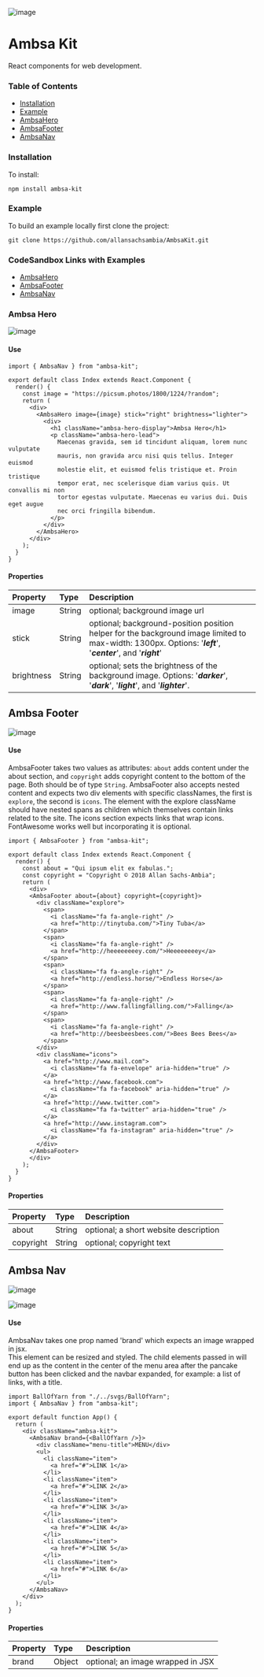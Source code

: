 ![image](https://github.com/allansachsambia/AmbsaKit/blob/master/ambsakit-logo-white.png?raw=true)

# Ambsa Kit

React components for web development.

### Table of Contents

- [Installation](#installation)
- [Example](#example)
- [AmbsaHero](#ambsa-hero)
- [AmbsaFooter](#ambsa-footer)
- [AmbsaNav](#ambsa-nav)

### Installation

To install:

```
npm install ambsa-kit
```

### Example

To build an example locally first clone the project:

```
git clone https://github.com/allansachsambia/AmbsaKit.git
```

### CodeSandbox Links with Examples

- [AmbsaHero](https://codesandbox.io/s/w79zppvv7l)
- [AmbsaFooter](https://codesandbox.io/s/wkv6p61748)
- [AmbsaNav](https://codesandbox.io/s/w6zpwkz1vk)

### Ambsa Hero

![image](https://github.com/allansachsambia/AmbsaKit/blob/master/_mockups/ambsa-hero/with-children/desktop.png?raw=true)

#### Use

```
import { AmbsaNav } from "ambsa-kit";

export default class Index extends React.Component {
  render() {
    const image = "https://picsum.photos/1800/1224/?random";  
    return (
      <div>
        <AmbsaHero image={image} stick="right" brightness="lighter">
          <div>
            <h1 className="ambsa-hero-display">Ambsa Hero</h1>
            <p className="ambsa-hero-lead">
              Maecenas gravida, sem id tincidunt aliquam, lorem nunc vulputate
              mauris, non gravida arcu nisi quis tellus. Integer euismod
              molestie elit, et euismod felis tristique et. Proin tristique
              tempor erat, nec scelerisque diam varius quis. Ut convallis mi non
              tortor egestas vulputate. Maecenas eu varius dui. Duis eget augue
              nec orci fringilla bibendum.
            </p>
          </div>
        </AmbsaHero>
      </div>
    );
  }
}
```

#### Properties

Property        |       Type            |       Description
:---------------|:----------------------|:--------------------------------
image           | String                | optional; background image url
stick           | String                | optional; background-position position helper for the background image limited to max-width: 1300px.  Options: '***left***', '***center***', and '***right***'
brightness      | String                | optional; sets the brightness of the background image. Options: '***darker***', '***dark***', '***light***', and '***lighter***'.

## Ambsa Footer

![image](https://github.com/allansachsambia/AmbsaKit/blob/master/_mockups/ambsa-footer/desktop.png?raw=true)

#### Use

AmbsaFooter takes two values as attributes: `about` adds content under
the about section, and `copyright` adds copyright content to the bottom of
the page.  Both should be of type `String`.  AmbsaFooter also accepts nested
content and expects two div elements with specific classNames, the first is
`explore`, the second is `icons`.  The element with the explore className should
have nested spans as children which themselves contain links related to the
site.  The icons section expects links that wrap icons.  FontAwesome works
well but incorporating it is optional.

```
import { AmbsaFooter } from "ambsa-kit";

export default class Index extends React.Component {
  render() {
    const about = "Qui ipsum elit ex fabulas.";
    const copyright = "Copyright © 2018 Allan Sachs-Ambia";
    return (
      <div>
      <AmbsaFooter about={about} copyright={copyright}>
        <div className="explore">
          <span>
            <i className="fa fa-angle-right" />
            <a href="http://tinytuba.com/">Tiny Tuba</a>
          </span>
          <span>
            <i className="fa fa-angle-right" />
            <a href="http://heeeeeeeey.com/">Heeeeeeeey</a>
          </span>
          <span>
            <i className="fa fa-angle-right" />
            <a href="http://endless.horse/">Endless Horse</a>
          </span>
          <span>
            <i className="fa fa-angle-right" />
            <a href="http://www.fallingfalling.com/">Falling</a>
          </span>
          <span>
            <i className="fa fa-angle-right" />
            <a href="http://beesbeesbees.com/">Bees Bees Bees</a>
          </span>
        </div>
        <div className="icons">
          <a href="http://www.mail.com">
            <i className="fa fa-envelope" aria-hidden="true" />
          </a>
          <a href="http://www.facebook.com">
            <i className="fa fa-facebook" aria-hidden="true" />
          </a>
          <a href="http://www.twitter.com">
            <i className="fa fa-twitter" aria-hidden="true" />
          </a>
          <a href="http://www.instagram.com">
            <i className="fa fa-instagram" aria-hidden="true" />
          </a>
        </div>
      </AmbsaFooter>
      </div>
    );
  }
}
```

#### Properties

Property        |       Type            |       Description
:---------------|:----------------------|:--------------------------------
about           | String                | optional; a short website description
copyright       | String                | optional; copyright text

## Ambsa Nav

<!-- Pending -->
![image](https://github.com/allansachsambia/AmbsaKit/blob/master/_mockups/ambsa-nav/ambsa-nav-closed.png?raw=true)

![image](https://github.com/allansachsambia/AmbsaKit/blob/master/_mockups/ambsa-nav/ambsa-nav-opened.png?raw=true)

#### Use

AmbsaNav takes one prop named 'brand' which expects an image wrapped in jsx.  
This element can be resized and styled. The child elements passed in will end
up as the content in the center of the menu area after the pancake button has
been clicked and the navbar expanded, for example: a list of links, with a
title.

```
import BallOfYarn from "./../svgs/BallOfYarn";
import { AmbsaNav } from "ambsa-kit";

export default function App() {
  return (
    <div className="ambsa-kit">
      <AmbsaNav brand={<BallOfYarn />}>
        <div className="menu-title">MENU</div>
        <ul>
          <li className="item">
            <a href="#">LINK 1</a>
          </li>
          <li className="item">
            <a href="#">LINK 2</a>
          </li>
          <li className="item">
            <a href="#">LINK 3</a>
          </li>
          <li className="item">
            <a href="#">LINK 4</a>
          </li>
          <li className="item">
            <a href="#">LINK 5</a>
          </li>
          <li className="item">
            <a href="#">LINK 6</a>
          </li>
        </ul>
      </AmbsaNav>
    </div>
  );
}

```

#### Properties

Property        |       Type            |       Description
:---------------|:----------------------|:--------------------------------
brand           | Object                | optional; an image wrapped in JSX
